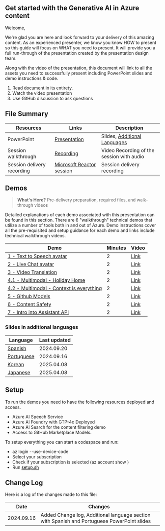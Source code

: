 ## Get started with the Generative AI in Azure content

Welcome,

We're glad you are here and look forward to your delivery of this amazing content. As an experienced presenter, we know you know HOW to present so this guide will focus on WHAT you need to present. It will provide you a full run-through of the presentation created by the presentation design team. 

Along with the video of the presentation, this document will link to all the assets you need to successfully present including PowerPoint slides and demo instructions &
code.

1.  Read document in its entirety.
2.  Watch the video presentation
3.  Use GitHub discussion to ask questions

## File Summary

| Resources          | Links                            | Description |
|-------------------|----------------------------------|-------------------|
| PowerPoint        | [Presentation](https://aka.ms/AArvvsq) | Slides, [Additional Languages](https://github.com/microsoft/aitour-generative-ai-in-azure/blob/main/session-delivery-resources/README.md#slides-in-additional-languages) |
| Session walkthrough     | [Recording](https://aka.ms/AAs5lza) | Video Recording of the session with audio |
| Session delivery recording       | [Microsoft Reactor session](https://www.youtube.com/watch?v=chBbdR3RIFI)| Session delivery recording|


## Demos

> **What's Here?** Pre-delivery preparation, required files, and walk-through videos

Detailed explanations of each demo associated with this presentation can be found in this section. There are 6 "walkthrough" technical demos that utilize a number of tools both in and out of Azure. Demo instructions cover all the pre-requisited and setup guidance for each demo and links include technical walkthrough videos.

| Demo 	                                                                                               | Minutes | Video |
-------------------------------------------------------------------------------------------------------|---------|----------------- | 
|  [1 - Text to Speech avatar](text-to-speech-avatar-demo)      | 2       | [Link](https://aka.ms/AArvvsu) |
|  [2 - Live Chat avatar](live-chat-avatar-demo)                | 2       | [Link](https://aka.ms/AArw3ie) |
|  [3 - Video Translation](video-translation-demo)              | 2       | [Link](https://aka.ms/AArw3ip) |
|  [4.1 - Multimodal - Holiday Home](multimodal)                | 2       | [Link](https://aka.ms/AArw3if) |
|  [4.2 - Multimodal - Context is everything](multimodal)       | 2       | [Link](https://aka.ms/AArvo23) |
|  [5 - Github Models](github-models)                           | 2       | [Link](https://aka.ms/AArvo1o) |
|  [6 - Content Safety](content-safety)                         | 2       | [Link](https://aka.ms/AArvvse) |
|  [7 - Intro into Assistant API](agent)                        | 2       | [Link](https://aka.ms/AArvvsd) |

### Slides in additional languages
| Language | Last updated | 
|------------------- | ---- |
| [Spanish](https://aka.ms/AAs7u27) | 2024.09.20 | 
| [Portuguese](https://aka.ms/AAs7u26) | 2024.09.16| 
| [Korean](https://aka.ms/AAv6btb) | 2025.04.08  |
| [Japanese](https://aka.ms/AAvcil2) | 2025.04.08  |

## Setup

To run the demos you need to have the following resources deployed and access.
- Azure AI Speech Service
- Azure AI Foundry with GTP-4o Deployed
- Azure AI Search for the content filtering demo
- Access to GitHub Marketplace Models.

To setup everything you can start a codespace and run:
- az login --use-device-code
- Select your subscription
- Check if your subscription is selected (az account show )
- Run [setup.sh](setup.sh)

## Change Log
Here is a log of the changes made to this file:

| Date       | Changes |
|------------|---------|
| 2024.09.16 | Added Change log, Additional language section with Spanish and Portuguese PowerPoint slides |




